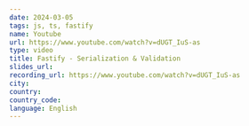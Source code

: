```yaml
---
date: 2024-03-05
tags: js, ts, fastify
name: Youtube
url: https://www.youtube.com/watch?v=dUGT_IuS-as
type: video
title: Fastify - Serialization & Validation
slides_url:
recording_url: https://www.youtube.com/watch?v=dUGT_IuS-as
city:
country:
country_code:
language: English
---
```


